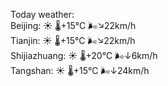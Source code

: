 Today weather:  
Beijing: ☀️   🌡️+15°C 🌬️↘22km/h  
Tianjin: ☀️   🌡️+15°C 🌬️↘22km/h  
Shijiazhuang: ☀️   🌡️+20°C 🌬️↓6km/h  
Tangshan: ☀️   🌡️+15°C 🌬️↓24km/h  

